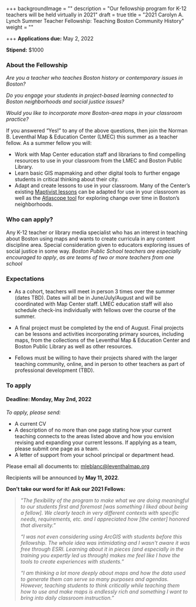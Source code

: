 +++
backgroundImage = ""
description = "Our fellowship program for K-12 teachers will be held virtually in 2021"
draft = true
title = "2021 Carolyn A. Lynch Summer Teacher Fellowship: Teaching Boston Community History"
weight = ""

+++
**Applications due:** May 2, 2022

**Stipend:** $1000

### **About the Fellowship**

_Are you a teacher who teaches Boston history or contemporary issues in Boston?_

_Do you engage your students in project-based learning connected to Boston neighborhoods and social justice issues?_

_Would you like to incorporate more Boston-area maps in your classroom practice?_

If you answered “Yes!” to any of the above questions, then join the Norman B. Leventhal Map & Education Center (LMEC) this summer as a teacher fellow. As a summer fellow you will:

* Work with Map Center education staff and librarians to find compelling resources to use in your classroom from the LMEC and Boston Public Library.
* Learn basic GIS mapmaking and other digital tools to further engage students in critical thinking about their city.
* Adapt and create lessons to use in your classroom. Many of the Center’s existing [Maptivist lessons](https://www.leventhalmap.org/education/k12/maptivists/) can be adapted for use in your classroom as well as the [Atlascope tool](https://atlascope.leventhalmap.org/) for exploring change over time in Boston’s neighborhoods.

### **Who can apply?**

Any K-12 teacher or library media specialist who has an interest in teaching about Boston using maps and wants to create curricula in any content discipline area. Special consideration given to educators exploring issues of social justice in some way. _Boston Public School teachers are especially encouraged to apply_, _as are teams of two or more teachers from one school_

### **Expectations**

* As a cohort, teachers will meet in person 3 times over the summer (dates TBD). Dates will all be in June/July/August and will be coordinated with Map Center staff. LMEC education staff will also schedule check-ins individually with fellows over the course of the summer.


* A final project must be completed by the end of August. Final projects can be lessons and activities incorporating primary sources, including maps, from the collections of the Leventhal Map & Education Center and Boston Public Library as well as other resources.


* Fellows must be willing to have their projects shared with the larger teaching community, online, and in person to other teachers as part of professional development (TBD).

### **To apply**

#### **Deadline: Monday, May 2nd, 2022**

_To apply, please send:_

* A current CV
* A description of no more than one page stating how your current teaching connects to the areas listed above and how you envision revising and expanding your current lessons. If applying as a team, please submit one page as a team.
* A letter of support from your school principal or department head.

Please email all documents to: [mleblanc@leventhalmap.org](mailto:mleblanc@leventhalmap.org)

Recipients will be announced by **May 11, 2022**.

**Don’t take our word for it! Ask our 2021 Fellows:**

> _"The flexibility of the program to make what we are doing meaningful to our students first and foremost \[was something I liked about being a fellow\]. We clearly teach in very different contexts with specific needs, requirements, etc. and I appreciated how \[the center\] honored that diversity.”_
>
> _“I was not even considering using ArcGIS with students before this fellowship. The whole idea was intimidating and I wasn't aware it was free through ESRI. Learning about it in pieces (and especially in the training you expertly led us through) makes me feel like I have the tools to create experiences with students.”_
>
> _“I am thinking a lot more deeply about maps and how the data used to generate them can serve so many purposes and agendas. However, teaching students to think critically while teaching them how to use and make maps is endlessly rich and something I want to bring into daily classroom instruction.”_